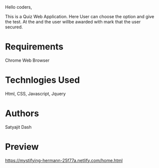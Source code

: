 Hello coders,

This is a Quiz Web Application. Here User can choose the option and give the test.
At the and the user willbe awarded with mark that the user secured.

# Requirements 

Chrome Web Browser

# Technlogies Used

Html, CSS, Javascript, Jquery

# Authors
Satyajit Dash

# Preview
https://mystifying-hermann-25f77a.netlify.com/home.html
